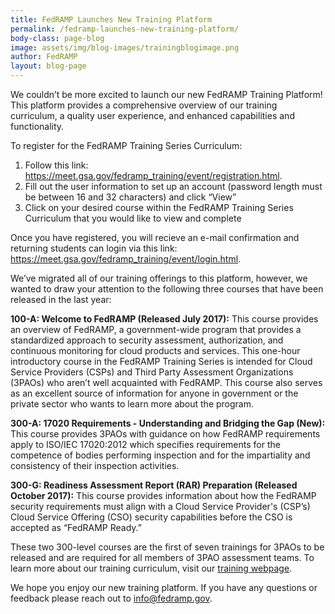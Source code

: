 ```yaml
---
title: FedRAMP Launches New Training Platform 
permalink: /fedramp-launches-new-training-platform/
body-class: page-blog
image: assets/img/blog-images/trainingblogimage.png
author: FedRAMP
layout: blog-page
---
```

We couldn’t be more excited to launch our new FedRAMP Training Platform! This platform provides a comprehensive overview of our training curriculum, a quality user experience, and enhanced capabilities and functionality. 

To register for the FedRAMP Training Series Curriculum: 
1. Follow this link: <a href="https://meet.gsa.gov/fedramp_training/event/registration.html"> https://meet.gsa.gov/fedramp_training/event/registration.html</a>. 
2. Fill out the user information to set up an account (password length must be between 16 and 32 characters) and click “View”
3. Click on your desired course within the FedRAMP Training Series Curriculum that you would like to view and complete   

Once you have registered, you will recieve an e-mail confirmation and returning students can login via this link: 
<a href="https://meet.gsa.gov/fedramp_training/event/login.html"> https://meet.gsa.gov/fedramp_training/event/login.html</a>. 

We’ve migrated all of our training offerings to this platform, however, we wanted to draw your attention to the following three courses that have been released in the last year:

**100-A: Welcome to FedRAMP (Released July 2017):** This course provides an overview of FedRAMP, a government-wide program that provides a standardized approach to security assessment, authorization, and continuous monitoring for cloud products and services. This one-hour introductory course in the FedRAMP Training Series is intended for Cloud Service Providers (CSPs) and Third Party Assessment Organizations (3PAOs) who aren’t well acquainted with FedRAMP. This course also serves as an excellent source of information for anyone in government or the private sector who wants to learn more about the program.

**300-A: 17020 Requirements - Understanding and Bridging the Gap (New):** This course provides 3PAOs with guidance on how FedRAMP requirements apply to ISO/IEC 17020:2012 which specifies requirements for the competence of bodies performing inspection and for the impartiality and consistency of their inspection activities.

**300-G: Readiness Assessment Report (RAR) Preparation (Released October 2017):** This course provides information about how the FedRAMP security requirements must align with a Cloud Service Provider's (CSP’s) Cloud Service Offering (CSO) security capabilities before the CSO is accepted as “FedRAMP Ready.” 

These two 300-level courses are the first of seven trainings for 3PAOs to be released and are required for all members of 3PAO assessment teams. To learn more about our training curriculum, visit our <a href="https://www.fedramp.gov/training/"> training webpage</a>. 
 

We hope you enjoy our new training platform. If you have any questions or feedback please reach out to info@fedramp.gov.

